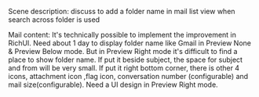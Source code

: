 Scene description: 
discuss to add a folder name in mail list view when search across folder is used

Mail content:
It's technically possible to implement the improvement in RichUI.
Need about 1 day to display folder name like Gmail in Preview None & Preview Below mode.
But in Preview Right mode it's difficult to find a place to show folder name.
If put it beside subject, the space for subject and from will be very small.
If put it right bottom corner, there is other 4  icons, attachment icon ,flag icon, conversation number (configurable) and mail size(configurable).
Need a UI design in Preview Right mode.
